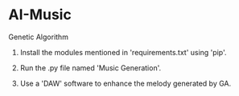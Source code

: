 # AI-Music
Genetic Algorithm

1) Install the modules mentioned in 'requirements.txt' using 'pip'.

2) Run the .py file named 'Music Generation'.

3) Use a 'DAW' software to enhance the melody generated by GA.
